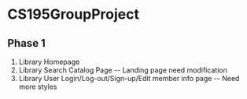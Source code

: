 # CS195GroupProject
## Phase 1
1. Library Homepage 
2. Library Search Catalog Page -- Landing page need modification
3. Library User Login/Log-out/Sign-up/Edit member info page -- Need more styles

